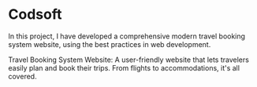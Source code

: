 # Codsoft
In this project, I have developed a comprehensive modern travel booking system website, using the best practices  in web development.

Travel Booking System Website: A user-friendly website that lets travelers easily plan and book their trips. From flights to accommodations, it's all covered.
